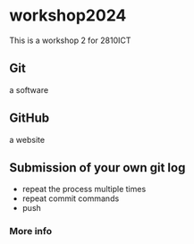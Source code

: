 # workshop2024
This is a workshop 2 for 2810ICT

## Git
a software 

## GitHub
a website

## Submission of your own git log
- repeat the process multiple times
- repeat commit commands
- push


### More info
